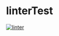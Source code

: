# linterTest
[![linter](https://github.com/MrDI247/linterTest/workflows/linter/badge.svg)](https://github.com/marketplace/actions/super-linter)

